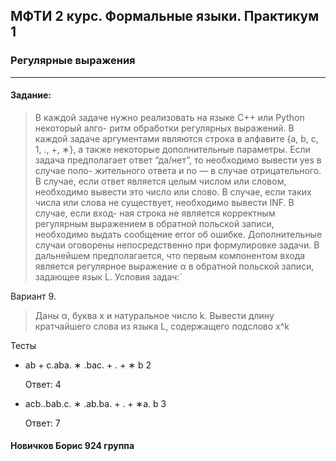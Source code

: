 ## МФТИ 2 курс. Формальные языки. Практикум 1
### Регулярные выражения
***
#### Задание:

> В каждой задаче нужно реализовать на языке C++ или Python некоторый алго-
ритм обработки регулярных выражений. В каждой задаче аргументами являются
строка в алфавите {a, b, c, 1, ., +, ∗}, а также некоторые дополнительные параметры.
Если задача предполагает ответ “да/нет”, то необходимо вывести yes в случае поло-
жительного ответа и no — в случае отрицательного. В случае, если ответ является
целым числом или словом, необходимо вывести это число или слово. В случае, если
таких числа или слова не существует, необходимо вывести INF. В случае, если вход-
ная строка не является корректным регулярным выражением в обратной польской
записи, необходимо выдать сообщение error об ошибке. Дополнительные случаи
оговорены непосредственно при формулировке задачи.
В дальнейшем предполагается, что первым компонентом входа является регулярное
выражение α в обратной польской записи, задающее язык L. Условия задач:`

Вариант 9.

> Даны α, буква x и натуральное число k. Вывести длину кратчайшего слова из
языка L, содержащего подслово x^k


Тесты
- ab + c.aba. ∗ .bac. + . + ∗ b 2 

    Ответ: 4
- acb..bab.c. ∗ .ab.ba. + . + ∗a. b 3 

    Ответ: 7
    





#### Новичков Борис 924 группа